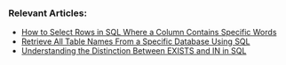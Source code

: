 ### Relevant Articles:
- [How to Select Rows in SQL Where a Column Contains Specific Words](https://www.baeldung.com/sql/select-column-contains-specific-string)
- [Retrieve All Table Names From a Specific Database Using SQL](https://www.baeldung.com/sql/find-table-names-within-db)
- [Understanding the Distinction Between EXISTS and IN in SQL](https://www.baeldung.com/sql/in-vs-exists)

